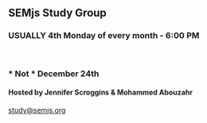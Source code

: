 ## SEMjs Study Group
### USUALLY 4th Monday of every month - 6:00 PM
<br/>

### * Not * December 24th
#### Hosted by Jennifer Scroggins & Mohammed Abouzahr


study@semjs.org
